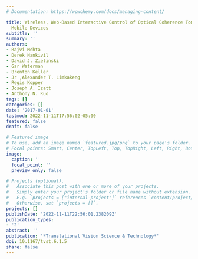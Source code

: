 ```yaml
---
# Documentation: https://wowchemy.com/docs/managing-content/

title: Wireless, Web-Based Interactive Control of Optical Coherence Tomography with
  Mobile Devices
subtitle: ''
summary: ''
authors:
- Rajvi Mehta
- Derek Nankivil
- David J. Zielinski
- Gar Waterman
- Brenton Keller
- Jr ,Alexander T. Limkakeng
- Regis Kopper
- Joseph A. Izatt
- Anthony N. Kuo
tags: []
categories: []
date: '2017-01-01'
lastmod: 2022-11-11T17:56:02-05:00
featured: false
draft: false

# Featured image
# To use, add an image named `featured.jpg/png` to your page's folder.
# Focal points: Smart, Center, TopLeft, Top, TopRight, Left, Right, BottomLeft, Bottom, BottomRight.
image:
  caption: ''
  focal_point: ''
  preview_only: false

# Projects (optional).
#   Associate this post with one or more of your projects.
#   Simply enter your project's folder or file name without extension.
#   E.g. `projects = ["internal-project"]` references `content/project/deep-learning/index.md`.
#   Otherwise, set `projects = []`.
projects: []
publishDate: '2022-11-11T22:56:01.238209Z'
publication_types:
- '2'
abstract: ''
publication: '*Translational Vision Science & Technology*'
doi: 10.1167/tvst.6.1.5
share: false
---
```

